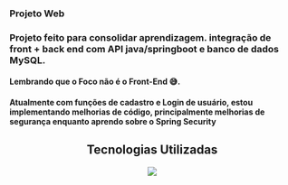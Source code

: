 <h3>Projeto Web</h3>
<h3>Projeto feito para consolidar aprendizagem. integração de front + back end com API java/springboot e banco de dados MySQL.</h3>
<h4> Lembrando que o Foco não é o Front-End 😅.
<h4>Atualmente com funções de cadastro e Login de usuário, estou implementando melhorias de código, principalmente melhorias de segurança enquanto aprendo sobre o Spring Security</h4>


<h2 align="center">Tecnologias Utilizadas</h2>
<p align="center">
  <a href="https://skillicons.dev">
    <img src="https://skillicons.dev/icons?i=js,html,css,spring,java,postman,eclipse,vscode" />
  </a>
</p>

